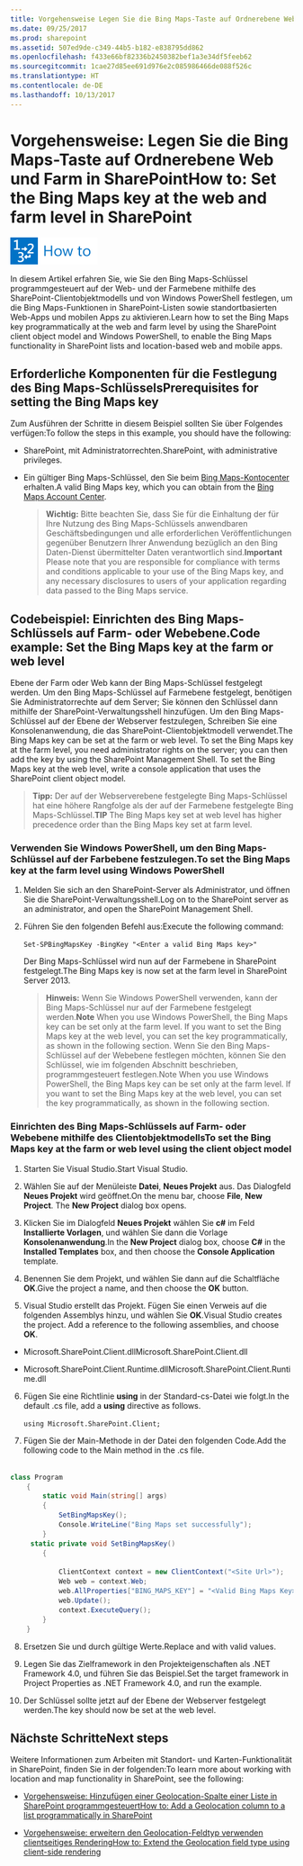 ```yaml
---
title: Vorgehensweise Legen Sie die Bing Maps-Taste auf Ordnerebene Web und Farm in SharePoint
ms.date: 09/25/2017
ms.prod: sharepoint
ms.assetid: 507ed9de-c349-44b5-b182-e838795dd862
ms.openlocfilehash: f433e66bf82336b2450382bef1a3e34df5feeb62
ms.sourcegitcommit: 1cae27d85ee691d976e2c085986466de088f526c
ms.translationtype: HT
ms.contentlocale: de-DE
ms.lasthandoff: 10/13/2017
---
```

# <a name="how-to-set-the-bing-maps-key-at-the-web-and-farm-level-in-sharepoint"></a><span data-ttu-id="6f21c-102">Vorgehensweise: Legen Sie die Bing Maps-Taste auf Ordnerebene Web und Farm in SharePoint</span><span class="sxs-lookup"><span data-stu-id="6f21c-102">How to: Set the Bing Maps key at the web and farm level in SharePoint</span></span>

  
    
    
![Thema mit Anleitung](../images/mod_icon_howto.png)
  
    
    

  
    
    

  
    
    
<span data-ttu-id="6f21c-104">In diesem Artikel erfahren Sie, wie Sie den Bing Maps-Schlüssel programmgesteuert auf der Web- und der Farmebene mithilfe des SharePoint-Clientobjektmodells und von Windows PowerShell festlegen, um die Bing Maps-Funktionen in SharePoint-Listen sowie standortbasierten Web-Apps und mobilen Apps zu aktivieren.</span><span class="sxs-lookup"><span data-stu-id="6f21c-104">Learn how to set the Bing Maps key programmatically at the web and farm level by using the SharePoint client object model and Windows PowerShell, to enable the Bing Maps functionality in SharePoint lists and location-based web and mobile apps.</span></span>

  
    
    


## <a name="prerequisites-for-setting-the-bing-maps-key"></a><span data-ttu-id="6f21c-105">Erforderliche Komponenten für die Festlegung des Bing Maps-Schlüssels</span><span class="sxs-lookup"><span data-stu-id="6f21c-105">Prerequisites for setting the Bing Maps key</span></span>
<span data-ttu-id="6f21c-106"><a name="SP15Bing_prereq"> </a></span><span class="sxs-lookup"><span data-stu-id="6f21c-106"></span></span>

<span data-ttu-id="6f21c-107">Zum Ausführen der Schritte in diesem Beispiel sollten Sie über Folgendes verfügen:</span><span class="sxs-lookup"><span data-stu-id="6f21c-107">To follow the steps in this example, you should have the following:</span></span>
  
    
    

- <span data-ttu-id="6f21c-108">SharePoint, mit Administratorrechten.</span><span class="sxs-lookup"><span data-stu-id="6f21c-108">SharePoint, with administrative privileges.</span></span>
    
  
- <span data-ttu-id="6f21c-109">Ein gültiger Bing Maps-Schlüssel, den Sie beim [Bing Maps-Kontocenter](https://www.bingmapsportal.com/) erhalten.</span><span class="sxs-lookup"><span data-stu-id="6f21c-109">A valid Bing Maps key, which you can obtain from the  [Bing Maps Account Center](https://www.bingmapsportal.com/).</span></span>
    
    > <span data-ttu-id="6f21c-110">**Wichtig:** Bitte beachten Sie, dass Sie für die Einhaltung der für Ihre Nutzung des Bing Maps-Schlüssels anwendbaren Geschäftsbedingungen und alle erforderlichen Veröffentlichungen gegenüber Benutzern Ihrer Anwendung bezüglich an den Bing Daten-Dienst übermittelter Daten verantwortlich sind.</span><span class="sxs-lookup"><span data-stu-id="6f21c-110">**Important** Please note that you are responsible for compliance with terms and conditions applicable to your use of the Bing Maps key, and any necessary disclosures to users of your application regarding data passed to the Bing Maps service.</span></span> 

## <a name="code-example-set-the-bing-maps-key-at-the-farm-or-web-level"></a><span data-ttu-id="6f21c-111">Codebeispiel: Einrichten des Bing Maps-Schlüssels auf Farm- oder Webebene.</span><span class="sxs-lookup"><span data-stu-id="6f21c-111">Code example: Set the Bing Maps key at the farm or web level</span></span>
<span data-ttu-id="6f21c-112"><a name="SP15Setbing_farm"> </a></span><span class="sxs-lookup"><span data-stu-id="6f21c-112"></span></span>

<span data-ttu-id="6f21c-p101">Ebene der Farm oder Web kann der Bing Maps-Schlüssel festgelegt werden. Um den Bing Maps-Schlüssel auf Farmebene festgelegt, benötigen Sie Administratorrechte auf dem Server; Sie können den Schlüssel dann mithilfe der SharePoint-Verwaltungsshell hinzufügen. Um den Bing Maps-Schlüssel auf der Ebene der Webserver festzulegen, Schreiben Sie eine Konsolenanwendung, die das SharePoint-Clientobjektmodell verwendet.</span><span class="sxs-lookup"><span data-stu-id="6f21c-p101">The Bing Maps key can be set at the farm or web level. To set the Bing Maps key at the farm level, you need administrator rights on the server; you can then add the key by using the SharePoint Management Shell. To set the Bing Maps key at the web level, write a console application that uses the SharePoint client object model.</span></span>
  
    
    

> <span data-ttu-id="6f21c-116">**Tipp:** Der auf der Webserverebene festgelegte Bing Maps-Schlüssel hat eine höhere Rangfolge als der auf der Farmebene festgelegte Bing Maps-Schlüssel.</span><span class="sxs-lookup"><span data-stu-id="6f21c-116">**TIP** The Bing Maps key set at web level has higher precedence order than the Bing Maps key set at farm level.</span></span> 
  
    
    


### <a name="to-set-the-bing-maps-key-at-the-farm-level-using-windows-powershell"></a><span data-ttu-id="6f21c-117">Verwenden Sie Windows PowerShell, um den Bing Maps-Schlüssel auf der Farbebene festzulegen.</span><span class="sxs-lookup"><span data-stu-id="6f21c-117">To set the Bing Maps key at the farm level using Windows PowerShell</span></span>


1. <span data-ttu-id="6f21c-118">Melden Sie sich an den SharePoint-Server als Administrator, und öffnen Sie die SharePoint-Verwaltungsshell.</span><span class="sxs-lookup"><span data-stu-id="6f21c-118">Log on to the SharePoint server as an administrator, and open the SharePoint Management Shell.</span></span>
    
  
2. <span data-ttu-id="6f21c-119">Führen Sie den folgenden Befehl aus:</span><span class="sxs-lookup"><span data-stu-id="6f21c-119">Execute the following command:</span></span> 
    
     `Set-SPBingMapsKey -BingKey "<Enter a valid Bing Maps key>"`
    
    <span data-ttu-id="6f21c-120">Der Bing Maps-Schlüssel wird nun auf der Farmebene in SharePoint festgelegt.</span><span class="sxs-lookup"><span data-stu-id="6f21c-120">The Bing Maps key is now set at the farm level in SharePoint Server 2013.</span></span> 
    
    > <span data-ttu-id="6f21c-121">**Hinweis:** Wenn Sie Windows PowerShell verwenden, kann der Bing Maps-Schlüssel nur auf der Farmebene festgelegt werden.</span><span class="sxs-lookup"><span data-stu-id="6f21c-121">**Note** When you use Windows PowerShell, the Bing Maps key can be set only at the farm level. If you want to set the Bing Maps key at the web level, you can set the key programmatically, as shown in the following section.</span></span> <span data-ttu-id="6f21c-122">Wenn Sie den Bing Maps-Schlüssel auf der Webebene festlegen möchten, können Sie den Schlüssel, wie im folgenden Abschnitt beschrieben, programmgesteuert festlegen.</span><span class="sxs-lookup"><span data-stu-id="6f21c-122">Note When you use Windows PowerShell, the Bing Maps key can be set only at the farm level. If you want to set the Bing Maps key at the web level, you can set the key programmatically, as shown in the following section.</span></span> 

### <a name="to-set-the-bing-maps-key-at-the-farm-or-web-level-using-the-client-object-model"></a><span data-ttu-id="6f21c-123">Einrichten des Bing Maps-Schlüssels auf Farm- oder Webebene mithilfe des Clientobjektmodells</span><span class="sxs-lookup"><span data-stu-id="6f21c-123">To set the Bing Maps key at the farm or web level using the client object model</span></span>


1. <span data-ttu-id="6f21c-124">Starten Sie Visual Studio.</span><span class="sxs-lookup"><span data-stu-id="6f21c-124">Start Visual Studio.</span></span>
    
  
2. <span data-ttu-id="6f21c-p103">Wählen Sie auf der Menüleiste **Datei**, **Neues Projekt** aus. Das Dialogfeld **Neues Projekt** wird geöffnet.</span><span class="sxs-lookup"><span data-stu-id="6f21c-p103">On the menu bar, choose **File**, **New Project**. The **New Project** dialog box opens.</span></span>
    
  
3. <span data-ttu-id="6f21c-127">Klicken Sie im Dialogfeld **Neues Projekt** wählen Sie **c#** im Feld **Installierte Vorlagen**, und wählen Sie dann die Vorlage **Konsolenanwendung**.</span><span class="sxs-lookup"><span data-stu-id="6f21c-127">In the **New Project** dialog box, choose **C#** in the **Installed Templates** box, and then choose the **Console Application** template.</span></span>
    
  
4. <span data-ttu-id="6f21c-128">Benennen Sie dem Projekt, und wählen Sie dann auf die Schaltfläche **OK**.</span><span class="sxs-lookup"><span data-stu-id="6f21c-128">Give the project a name, and then choose the **OK** button.</span></span>
    
  
5. <span data-ttu-id="6f21c-p104">Visual Studio erstellt das Projekt. Fügen Sie einen Verweis auf die folgenden Assemblys hinzu, und wählen Sie **OK**.</span><span class="sxs-lookup"><span data-stu-id="6f21c-p104">Visual Studio creates the project. Add a reference to the following assemblies, and choose **OK**.</span></span>
    
  - <span data-ttu-id="6f21c-131">Microsoft.SharePoint.Client.dll</span><span class="sxs-lookup"><span data-stu-id="6f21c-131">Microsoft.SharePoint.Client.dll</span></span>
    
  
  - <span data-ttu-id="6f21c-132">Microsoft.SharePoint.Client.Runtime.dll</span><span class="sxs-lookup"><span data-stu-id="6f21c-132">Microsoft.SharePoint.Client.Runtime.dll</span></span>
    
  
6. <span data-ttu-id="6f21c-133">Fügen Sie eine Richtlinie **using** in der Standard-cs-Datei wie folgt.</span><span class="sxs-lookup"><span data-stu-id="6f21c-133">In the default .cs file, add a **using** directive as follows.</span></span>
    
     `using Microsoft.SharePoint.Client;`
    
  
7. <span data-ttu-id="6f21c-134">Fügen Sie der Main-Methode in der Datei den folgenden Code.</span><span class="sxs-lookup"><span data-stu-id="6f21c-134">Add the following code to the Main method in the .cs file.</span></span>
    
```cs
  
class Program
    {
        static void Main(string[] args)
        {
            SetBingMapsKey();
            Console.WriteLine("Bing Maps set successfully");
        }
     static private void SetBingMapsKey()
        {

            ClientContext context = new ClientContext("<Site Url>");
            Web web = context.Web;
            web.AllProperties["BING_MAPS_KEY"] = "<Valid Bing Maps Key>"
            web.Update();
            context.ExecuteQuery();
        }    
    }

```

8. <span data-ttu-id="6f21c-135">Ersetzen Sie  <Site Url> und _<Valid Bing Maps Key>_ durch gültige Werte.</span><span class="sxs-lookup"><span data-stu-id="6f21c-135">Replace     and    with valid values.</span></span>
    
  
9. <span data-ttu-id="6f21c-136">Legen Sie das Zielframework in den Projekteigenschaften als .NET Framework 4.0, und führen Sie das Beispiel.</span><span class="sxs-lookup"><span data-stu-id="6f21c-136">Set the target framework in Project Properties as .NET Framework 4.0, and run the example.</span></span>
    
  
10. <span data-ttu-id="6f21c-137">Der Schlüssel sollte jetzt auf der Ebene der Webserver festgelegt werden.</span><span class="sxs-lookup"><span data-stu-id="6f21c-137">The key should now be set at the web level.</span></span> 
    
  

## <a name="next-steps"></a><span data-ttu-id="6f21c-138">Nächste Schritte</span><span class="sxs-lookup"><span data-stu-id="6f21c-138">Next steps</span></span>
<span data-ttu-id="6f21c-139"><a name="SP15Bing_nextsteps"> </a></span><span class="sxs-lookup"><span data-stu-id="6f21c-139"></span></span>

<span data-ttu-id="6f21c-140">Weitere Informationen zum Arbeiten mit Standort- und Karten-Funktionalität in SharePoint, finden Sie in der folgenden:</span><span class="sxs-lookup"><span data-stu-id="6f21c-140">To learn more about working with location and map functionality in SharePoint, see the following:</span></span>
  
    
    

-  [<span data-ttu-id="6f21c-141">Vorgehensweise: Hinzufügen einer Geolocation-Spalte einer Liste in SharePoint programmgesteuert</span><span class="sxs-lookup"><span data-stu-id="6f21c-141">How to: Add a Geolocation column to a list programmatically in SharePoint</span></span>](how-to-add-a-geolocation-column-to-a-list-programmatically-in-sharepoint.md)
    
  
-  [<span data-ttu-id="6f21c-142">Vorgehensweise: erweitern den Geolocation-Feldtyp verwenden clientseitiges Rendering</span><span class="sxs-lookup"><span data-stu-id="6f21c-142">How to: Extend the Geolocation field type using client-side rendering</span></span>](how-to-extend-the-geolocation-field-type-using-client-side-rendering.md)
    
  

